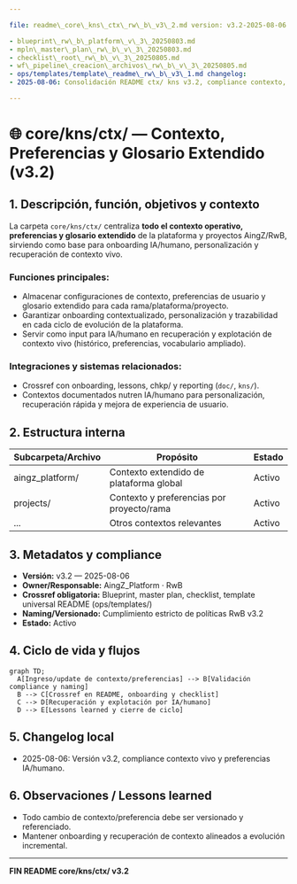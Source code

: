 ```yaml
---

file: readme\_core\_kns\_ctx\_rw\_b\_v3\_2.md version: v3.2-2025-08-06 status: active role: readme owner: AingZ\_Platform · RwB crossref:

- blueprint\_rw\_b\_platform\_v\_3\_20250803.md
- mpln\_master\_plan\_rw\_b\_v\_3\_20250803.md
- checklist\_root\_rw\_b\_v\_3\_20250805.md
- wf\_pipeline\_creacion\_archivos\_rw\_b\_v\_3\_20250805.md
- ops/templates/template\_readme\_rw\_b\_v3\_1.md changelog:
- 2025-08-06: Consolidación README ctx/ kns v3.2, compliance contexto, preferencias y glosario extendido.

---
```


# 🌐 core/kns/ctx/ — Contexto, Preferencias y Glosario Extendido (v3.2)

## 1. Descripción, función, objetivos y contexto

La carpeta `core/kns/ctx/` centraliza **todo el contexto operativo, preferencias y glosario extendido** de la plataforma y proyectos AingZ/RwB, sirviendo como base para onboarding IA/humano, personalización y recuperación de contexto vivo.

### Funciones principales:

- Almacenar configuraciones de contexto, preferencias de usuario y glosario extendido para cada rama/plataforma/proyecto.
- Garantizar onboarding contextualizado, personalización y trazabilidad en cada ciclo de evolución de la plataforma.
- Servir como input para IA/humano en recuperación y explotación de contexto vivo (histórico, preferencias, vocabulario ampliado).

### Integraciones y sistemas relacionados:

- Crossref con onboarding, lessons, chkp/ y reporting (`doc/`, `kns/`).
- Contextos documentados nutren IA/humano para personalización, recuperación rápida y mejora de experiencia de usuario.

## 2. Estructura interna

| Subcarpeta/Archivo | Propósito                                 | Estado |
| ------------------ | ----------------------------------------- | ------ |
| aingz\_platform/   | Contexto extendido de plataforma global   | Activo |
| projects/          | Contexto y preferencias por proyecto/rama | Activo |
| ...                | Otros contextos relevantes                | Activo |

## 3. Metadatos y compliance

- **Versión:** v3.2 — 2025-08-06
- **Owner/Responsable:** AingZ\_Platform · RwB
- **Crossref obligatoria:** Blueprint, master plan, checklist, template universal README (ops/templates/)
- **Naming/Versionado:** Cumplimiento estricto de políticas RwB v3.2
- **Estado:** Activo

## 4. Ciclo de vida y flujos

```mermaid
graph TD;
  A[Ingreso/update de contexto/preferencias] --> B[Validación compliance y naming]
  B --> C[Crossref en README, onboarding y checklist]
  C --> D[Recuperación y explotación por IA/humano]
  D --> E[Lessons learned y cierre de ciclo]
```

## 5. Changelog local

- 2025-08-06: Versión v3.2, compliance contexto vivo y preferencias IA/humano.

## 6. Observaciones / Lessons learned

- Todo cambio de contexto/preferencia debe ser versionado y referenciado.
- Mantener onboarding y recuperación de contexto alineados a evolución incremental.

---

**FIN README core/kns/ctx/ v3.2**

